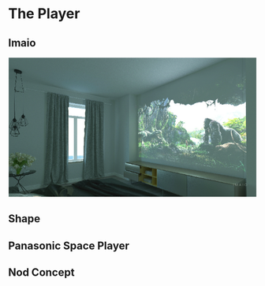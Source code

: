 # The Player

## Imaio

![](../../../.gitbook/assets/shine-studies-player-imaio-12-.jpg)

## Shape

## Panasonic Space Player

## Nod Concept



